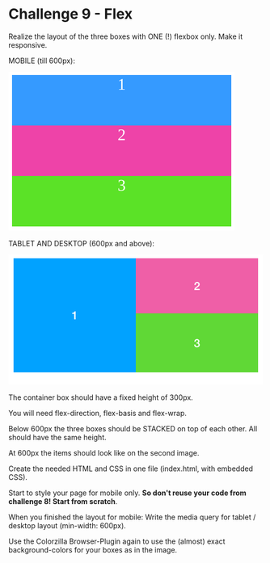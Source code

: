 # Challenge 9 - Flex

Realize the layout of the three boxes with ONE (!) flexbox only. Make it responsive. 

MOBILE (till 600px):

![Layout mobile](Layout-mobile.png)

TABLET AND DESKTOP (600px and above):

![Layout desktop](Layout-flexboxes-desktop.png) 

The container box should have a fixed height of 300px.

You will need flex-direction, flex-basis and flex-wrap.

Below 600px the three boxes should be STACKED on top of each other. All should have the same height.

At 600px the items should look like on the second image.

Create the needed HTML and CSS in one file (index.html, with embedded CSS).

Start to style your page for mobile only. **So don't reuse your code from challenge 8! Start from scratch**.

When you finished the layout for mobile: Write the media query for tablet / desktop layout (min-width: 600px).

Use the Colorzilla Browser-Plugin again to use the (almost) exact background-colors for your boxes as in the image.


